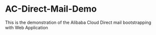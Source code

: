 # AC-Direct-Mail-Demo
This is the demonstration of the Alibaba Cloud Direct mail bootstrapping with Web Application
